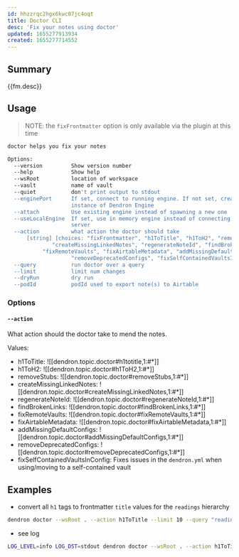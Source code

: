 ```yaml
---
id: hhzzrqc2hgx6kwc07jc4oqt
title: Doctor CLI
desc: 'Fix your notes using doctor'
updated: 1655277913934
created: 1655277714552
---
```


## Summary

{{fm.desc}}

## Usage
> NOTE: the `fixFrontmatter` option is only available via the plugin at this time

```sh
doctor helps you fix your notes

Options:
  --version         Show version number                                [boolean]
  --help            Show help                                          [boolean]
  --wsRoot          location of workspace
  --vault           name of vault
  --quiet           don't print output to stdout
  --enginePort      If set, connect to running engine. If not set, create new
                    instance of Dendron Engine
  --attach          Use existing engine instead of spawning a new one
  --useLocalEngine  If set, use in memory engine instead of connecting to a
                    server                                             [boolean]
  --action          what action the doctor should take
      [string] [choices: "fixFrontmatter", "h1ToTitle", "h1ToH2", "removeStubs",
              "createMissingLinkedNotes", "regenerateNoteId", "findBrokenLinks",
           "fixRemoteVaults", "fixAirtableMetadata", "addMissingDefaultConfigs",
                    "removeDeprecatedConfigs", "fixSelfContainedVaultsInConfig"]
  --query           run doctor over a query                             [string]
  --limit           limit num changes                                   [number]
  --dryRun          dry run                                            [boolean]
  --podId           podId used to export note(s) to Airtable            [string]
```

<!-- ### Commands -->

### Options
#### `--action`
What action should the doctor take to mend the notes.

Values:
- h1ToTitle: ![[dendron.topic.doctor#h1totitle,1:#*]]
- h1ToH2: ![[dendron.topic.doctor#h1ToH2,1:#*]]
- removeStubs: ![[dendron.topic.doctor#removeStubs,1:#*]]
- createMissingLinkedNotes: ![[dendron.topic.doctor#createMissingLinkedNotes,1:#*]]
- regenerateNoteId: ![[dendron.topic.doctor#regenerateNoteId,1:#*]]
- findBrokenLinks: ![[dendron.topic.doctor#findBrokenLinks,1:#*]]
- fixRemoteVaults: ![[dendron.topic.doctor#fixRemoteVaults,1:#*]]
- fixAirtableMetadata: ![[dendron.topic.doctor#fixAirtableMetadata,1:#*]]
- addMissingDefaultConfigs: ![[dendron.topic.doctor#addMissingDefaultConfigs,1:#*]]
- removeDeprecatedConfigs: ![[dendron.topic.doctor#removeDeprecatedConfigs,1:#*]]
- fixSelfContainedVaultsInConfig: Fixes issues in the `dendron.yml` when using/moving to a self-contained vault

## Examples

- convert all `h1` tags to frontmatter `title` values for the `readings` hierarchy

```sh
dendron doctor --wsRoot . --action h1ToTitle --limit 10 --query "readings.*" 
```

- see log

```sh
LOG_LEVEL=info LOG_DST=stdout dendron doctor --wsRoot . --action h1ToTitle --limit 10 
```